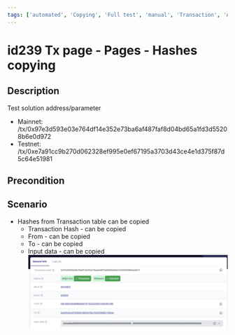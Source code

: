 ```yaml
---
tags: ['automated', 'Copying', 'Full test', 'manual', 'Transaction', 'Active Partly Manual']
---
```


# id239 Tx page - Pages - Hashes copying

## Description
Test solution address/parameter
- Mainnet: /tx/0x97e3d593e03e764df14e352e73ba6af487faf8d04bd65a1fd3d55208b6e0d972
- Testnet: /tx/0xe7a91cc9b270d062328ef995e0ef67195a3703d43ce4e1d375f87d5c64e51981

## Precondition


## Scenario
- Hashes from Transaction table can be copied
    - Transaction Hash - can be copied
    - From - can be copied
    - To - can be copied
    - Input data -  can be copied
![id239](../../../../static/img/Pages/Transaction%20page/id239.png)
